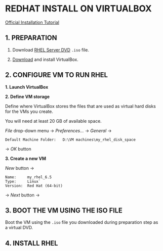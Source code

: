 # REDHAT INSTALL ON VIRTUALBOX

[Official Installation Tutorial](https://developers.redhat.com/products/rhel/hello-world/#fndtn-virtualbox)



## 1. PREPARATION

1. Download [RHEL Server DVD](https://developers.redhat.com/products/rhel/download/) `.iso` file.

2. [Download](https://www.virtualbox.org/wiki/Downloads) and install VirtualBox.






## 2. CONFIGURE VM TO RUN RHEL

**1. Launch VirtualBox**

**2. Define VM storage**

Define where VirtualBox stores the files that are used as virtual hard disks for the VMs you create.

You will need at least 20 GB of available space. 

*File* drop-down menu -> *Preferences...* -> *General* -> 

```
Default Machine Folder:   D:\VM machines\my_rhel_disk_space
```

-> *OK* button


**3. Create a new VM**

*New* button -> 

```
Name:     my_rhel_6.5
Type:     Linux`
Version:  Red Hat (64-bit)
```

-> *Next* button -> 





## 3. BOOT THE VM USING THE ISO FILE 

Boot the VM using the `.iso` file you downloaded during preparation step as a virtual DVD.




## 4. INSTALL RHEL







































